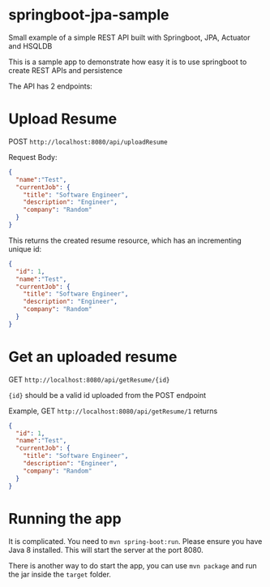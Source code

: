 # springboot-jpa-sample
Small example of a simple REST API built with Springboot, JPA, Actuator and HSQLDB

This is a sample app to demonstrate how easy it is to use springboot to create REST APIs and persistence

The API has 2 endpoints:

# Upload Resume 
POST `http://localhost:8080/api/uploadResume`

Request Body:
```json
{ 
  "name":"Test",
  "currentJob": {
    "title": "Software Engineer",
    "description": "Engineer",
    "company": "Random"
  }
}
```

This returns the created resume resource, which has an incrementing unique id:
```json
{ 
  "id": 1,
  "name":"Test",
  "currentJob": {
    "title": "Software Engineer",
    "description": "Engineer",
    "company": "Random"
  }
}
```

# Get an uploaded resume
GET `http://localhost:8080/api/getResume/{id}`

`{id}` should be a valid id uploaded from the POST endpoint

Example, GET `http://localhost:8080/api/getResume/1` returns

```json
{ 
  "id": 1,
  "name":"Test",
  "currentJob": {
    "title": "Software Engineer",
    "description": "Engineer",
    "company": "Random"
  }
}
```

# Running the app
It is complicated. You need to `mvn spring-boot:run`. Please ensure you have Java 8 installed. This will start the server at the port 8080.

There is another way to do start the app, you can use `mvn package` and run the jar inside the `target` folder.
